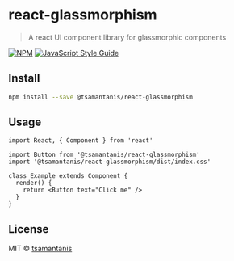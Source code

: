 # react-glassmorphism

> A react UI component library for glassmorphic components

[![NPM](https://img.shields.io/npm/v/@tsamantanis/react-glassmorphism.svg)](https://www.npmjs.com/package/@tsamantanis/react-glassmorphism) [![JavaScript Style Guide](https://img.shields.io/badge/code_style-standard-brightgreen.svg)](https://standardjs.com)

## Install

```bash
npm install --save @tsamantanis/react-glassmorphism
```

## Usage

```tsx
import React, { Component } from 'react'

import Button from '@tsamantanis/react-glassmorphism'
import '@tsamantanis/react-glassmorphism/dist/index.css'

class Example extends Component {
  render() {
    return <Button text="Click me" />
  }
}
```

## License

MIT © [tsamantanis](https://github.com/tsamantanis)
